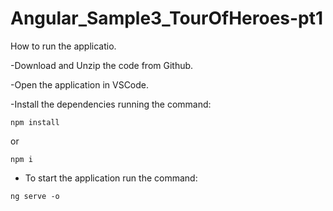 # Angular_Sample3_TourOfHeroes-pt1

How to run the applicatio.

-Download and Unzip the code from Github.

-Open the application in VSCode.

-Install the dependencies running the command:

```
npm install
```

or 
```
npm i
```

- To start the application run the command:

```
ng serve -o
```
